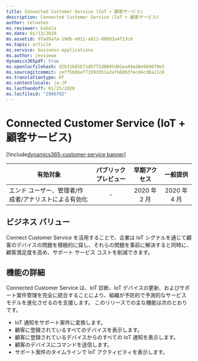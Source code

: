 ```yaml
---
title: Connected Customer Service (IoT + 顧客サービス)
description: Connected Customer Service (IoT + 顧客サービス)
author: relnotes
ms.reviewer: kabala
ms.date: 01/13/2020
ms.assetid: 97ad9a7a-19db-e911-a812-000d3a4f13c0
ms.topic: article
ms.service: business-applications
ms.author: jessiewa
dynamics365pdf: true
ms.openlocfilehash: d2b31b85b7145f72d0605d01ea49ed6e9b9079e5
ms.sourcegitcommit: ceff5b6bef71093d51a3afb60b3fecd4cd8a11c8
ms.translationtype: HT
ms.contentlocale: ja-JP
ms.lasthandoff: 01/25/2020
ms.locfileid: "2986792"
---
```

# <a name="connected-customer-service-iot--customer-service"></a>Connected Customer Service (IoT + 顧客サービス)
[!include[dynamics365-customer-service banner](../includes/dynamics365-customer-service.md)]

| 有効対象    |  パブリック プレビュー | 早期アクセス | 一般提供 | 
| ---------- | :----------: |:----------: |:----------: |
|エンド ユーザー、管理者/作成者/アナリストによる有効化|-|2020 年 2 月| 2020 年 4 月|


## <a name="business-value"></a>ビジネス バリュー
<!-- bv start -->
Connect Customer Service を活用することで、企業は IoT シグナルを通じて顧客のデバイスの問題を積極的に探し、それらの問題を事前に解決すると同時に、顧客満足度を高め、サポート サービス コストを削減できます。
<!-- bv end -->



## <a name="feature-details"></a>機能の詳細
<!--feature detail start -->
Connected Customer Service は、IoT 診断、IoT デバイスの更新、およびサポート案件管理を完全に統合することにより、組織が予防的で予測的なサービス モデルを進化させるのを支援します。 このリリースでの主な機能は次のとおりです。

- IoT 通知をサポート案件に変換します。
- 顧客に登録されているすべてのデバイスを表示します。
- 顧客に登録されているデバイスからのすべての IoT 通知を表示します。
- 顧客のデバイスにコマンドを送信します。
- サポート案件のタイムラインで IoT アクティビティを表示します。
<!--feature detail end -->









